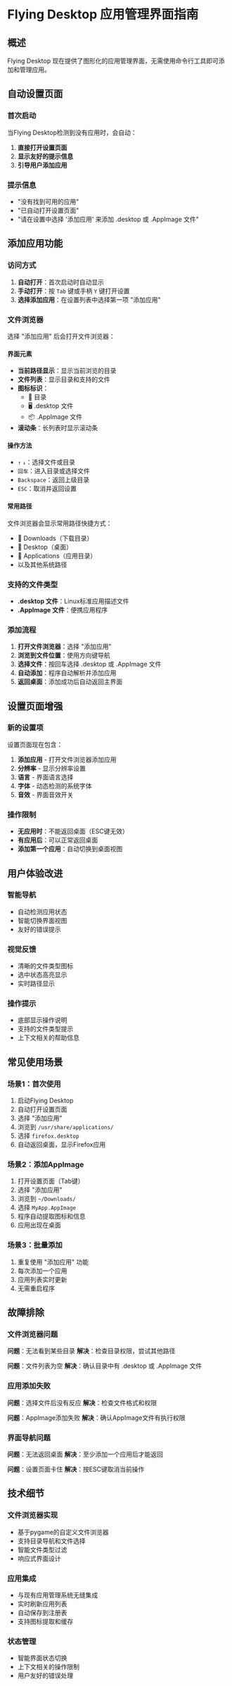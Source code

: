# Flying Desktop 应用管理界面指南

## 概述

Flying Desktop 现在提供了图形化的应用管理界面，无需使用命令行工具即可添加和管理应用。

## 自动设置页面

### 首次启动

当Flying Desktop检测到没有应用时，会自动：

1. **直接打开设置页面**
2. **显示友好的提示信息**
3. **引导用户添加应用**

### 提示信息

- "没有找到可用的应用"
- "已自动打开设置页面"
- "请在设置中选择 '添加应用' 来添加 .desktop 或 .AppImage 文件"

## 添加应用功能

### 访问方式

1. **自动打开**：首次启动时自动显示
2. **手动打开**：按 `Tab` 键或手柄 `Y` 键打开设置
3. **选择添加应用**：在设置列表中选择第一项 "添加应用"

### 文件浏览器

选择 "添加应用" 后会打开文件浏览器：

#### 界面元素

- **当前路径显示**：显示当前浏览的目录
- **文件列表**：显示目录和支持的文件
- **图标标识**：
  - 📁 目录
  - 🖥️ .desktop 文件
  - 📦 .AppImage 文件
- **滚动条**：长列表时显示滚动条

#### 操作方法

- `↑` `↓`：选择文件或目录
- `回车`：进入目录或选择文件
- `Backspace`：返回上级目录
- `ESC`：取消并返回设置

#### 常用路径

文件浏览器会显示常用路径快捷方式：

- 📁 Downloads（下载目录）
- 📁 Desktop（桌面）
- 📁 Applications（应用目录）
- 以及其他系统路径

### 支持的文件类型

- **.desktop 文件**：Linux标准应用描述文件
- **.AppImage 文件**：便携应用程序

### 添加流程

1. **打开文件浏览器**：选择 "添加应用"
2. **浏览到文件位置**：使用方向键导航
3. **选择文件**：按回车选择 .desktop 或 .AppImage 文件
4. **自动添加**：程序自动解析并添加应用
5. **返回桌面**：添加成功后自动返回主界面

## 设置页面增强

### 新的设置项

设置页面现在包含：

1. **添加应用** - 打开文件浏览器添加应用
2. **分辨率** - 显示分辨率设置
3. **语言** - 界面语言选择
4. **字体** - 动态检测的系统字体
5. **音效** - 界面音效开关

### 操作限制

- **无应用时**：不能返回桌面（ESC键无效）
- **有应用后**：可以正常返回桌面
- **添加第一个应用**：自动切换到桌面视图

## 用户体验改进

### 智能导航

- 自动检测应用状态
- 智能切换界面视图
- 友好的错误提示

### 视觉反馈

- 清晰的文件类型图标
- 选中状态高亮显示
- 实时路径显示

### 操作提示

- 底部显示操作说明
- 支持的文件类型提示
- 上下文相关的帮助信息

## 常见使用场景

### 场景1：首次使用

1. 启动Flying Desktop
2. 自动打开设置页面
3. 选择 "添加应用"
4. 浏览到 `/usr/share/applications/`
5. 选择 `firefox.desktop`
6. 自动返回桌面，显示Firefox应用

### 场景2：添加AppImage

1. 打开设置页面（Tab键）
2. 选择 "添加应用"
3. 浏览到 `~/Downloads/`
4. 选择 `MyApp.AppImage`
5. 程序自动提取图标和信息
6. 应用出现在桌面

### 场景3：批量添加

1. 重复使用 "添加应用" 功能
2. 每次添加一个应用
3. 应用列表实时更新
4. 无需重启程序

## 故障排除

### 文件浏览器问题

**问题**：无法看到某些目录
**解决**：检查目录权限，尝试其他路径

**问题**：文件列表为空
**解决**：确认目录中有 .desktop 或 .AppImage 文件

### 应用添加失败

**问题**：选择文件后没有反应
**解决**：检查文件格式和权限

**问题**：AppImage添加失败
**解决**：确认AppImage文件有执行权限

### 界面导航问题

**问题**：无法返回桌面
**解决**：至少添加一个应用后才能返回

**问题**：设置页面卡住
**解决**：按ESC键取消当前操作

## 技术细节

### 文件浏览器实现

- 基于pygame的自定义文件浏览器
- 支持目录导航和文件选择
- 智能文件类型过滤
- 响应式界面设计

### 应用集成

- 与现有应用管理系统无缝集成
- 实时刷新应用列表
- 自动保存到注册表
- 支持图标提取和缓存

### 状态管理

- 智能界面状态切换
- 上下文相关的操作限制
- 用户友好的错误处理